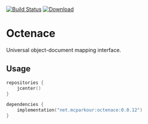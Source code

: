 [![Build Status](https://travis-ci.org/mcparkournet/octenace.svg?branch=master)](https://travis-ci.org/mcparkournet/octenace)
[![Download](https://api.bintray.com/packages/mcparkour/maven-public/octenace/images/download.svg)](https://bintray.com/mcparkour/maven-public/octenace/_latestVersion)

# Octenace

Universal object-document mapping interface.

## Usage

```kotlin
repositories {
    jcenter()
}

dependencies {
    implementation("net.mcparkour:octenace:0.0.12")
}
```
